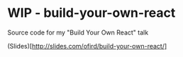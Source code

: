 # WIP - build-your-own-react
Source code for my "Build Your Own React" talk

(Slides)[http://slides.com/ofird/build-your-own-react/]
